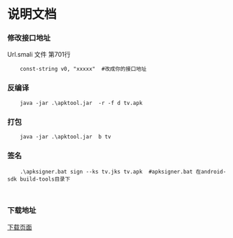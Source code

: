 # 说明文档

### 修改接口地址
Url.smali 文件  第701行
~~~ smali
    const-string v0, "xxxxx"  #改成你的接口地址
~~~

### 反编译
~~~
    java -jar .\apktool.jar  -r -f d tv.apk
~~~

### 打包
~~~
    java -jar .\apktool.jar  b tv
~~~

### 签名
~~~
    .\apksigner.bat sign --ks tv.jks tv.apk  #apksigner.bat 在android-sdk build-tools目录下

    
~~~


### 下载地址
[下载页面](https://github.com/larbing/mytv/releases/tag/v1)
